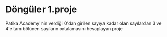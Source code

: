 # Döngüler 1.proje
Patika Academy'nin verdiği 0'dan girilen sayıya kadar olan sayılardan 3 ve 4'e tam bölünen sayıların ortalamasını hesaplayan proje
